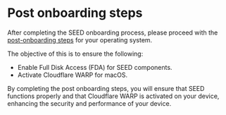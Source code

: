 # Post onboarding steps

After completing the SEED onboarding process, please proceed with the [post-onboarding steps](https://docs.developer.tech.gov.sg/docs/security-suite-for-engineering-endpoint-devices/post-onboarding-instructions/post-onboarding-steps-and-verification) for your operating system. 

The objective of this is to ensure the following:

- Enable Full Disk Access (FDA) for SEED components.
- Activate Cloudflare WARP for macOS.

By completing the post onboarding steps, you will ensure that SEED functions properly and that Cloudflare WARP is activated on your device, enhancing the security and performance of your device.
